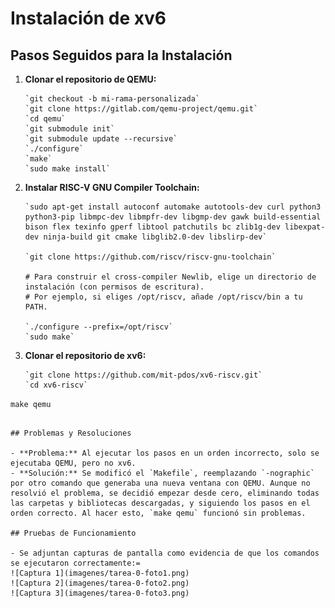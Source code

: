 
# Instalación de xv6

## Pasos Seguidos para la Instalación

1. **Clonar el repositorio de QEMU:**
   ```
   `git checkout -b mi-rama-personalizada`
   `git clone https://gitlab.com/qemu-project/qemu.git`
   `cd qemu`
   `git submodule init`
   `git submodule update --recursive`
   `./configure`
   `make`
   `sudo make install`
   ```

2. **Instalar RISC-V GNU Compiler Toolchain:**
   ```
   `sudo apt-get install autoconf automake autotools-dev curl python3 python3-pip libmpc-dev libmpfr-dev libgmp-dev gawk build-essential bison flex texinfo gperf libtool patchutils bc zlib1g-dev libexpat-dev ninja-build git cmake libglib2.0-dev libslirp-dev`

   `git clone https://github.com/riscv/riscv-gnu-toolchain`

   # Para construir el cross-compiler Newlib, elige un directorio de instalación (con permisos de escritura). 
   # Por ejemplo, si eliges /opt/riscv, añade /opt/riscv/bin a tu PATH.

   `./configure --prefix=/opt/riscv`
   `sudo make`
   ```

3. **Clonar el repositorio de xv6:**
   ```
   `git clone https://github.com/mit-pdos/xv6-riscv.git`
   `cd xv6-riscv`
  `make qemu`
   ```

## Problemas y Resoluciones

- **Problema:** Al ejecutar los pasos en un orden incorrecto, solo se ejecutaba QEMU, pero no xv6.
- **Solución:** Se modificó el `Makefile`, reemplazando `-nographic` por otro comando que generaba una nueva ventana con QEMU. Aunque no resolvió el problema, se decidió empezar desde cero, eliminando todas las carpetas y bibliotecas descargadas, y siguiendo los pasos en el orden correcto. Al hacer esto, `make qemu` funcionó sin problemas.

## Pruebas de Funcionamiento

- Se adjuntan capturas de pantalla como evidencia de que los comandos se ejecutaron correctamente:=
  ![Captura 1](imagenes/tarea-0-foto1.png)
  ![Captura 2](imagenes/tarea-0-foto2.png)
  ![Captura 3](imagenes/tarea-0-foto3.png)

